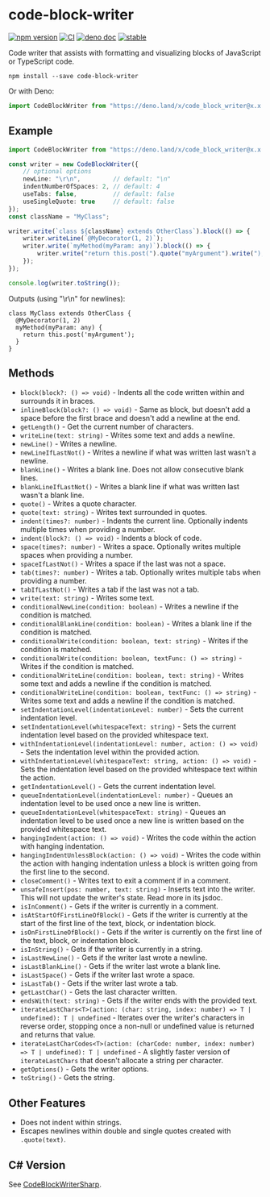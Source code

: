 # code-block-writer

[![npm version](https://badge.fury.io/js/code-block-writer.svg)](https://badge.fury.io/js/code-block-writer)
[![CI](https://github.com/dsherret/code-block-writer/workflows/CI/badge.svg)](https://github.com/dsherret/code-block-writer/actions?query=workflow%3ACI)
[![deno doc](https://doc.deno.land/badge.svg)](https://doc.deno.land/https/deno.land/x/code_block_writer/mod.ts)
[![stable](http://badges.github.io/stability-badges/dist/stable.svg)](http://github.com/badges/stability-badges)

Code writer that assists with formatting and visualizing blocks of JavaScript or TypeScript code.

```
npm install --save code-block-writer
```

Or with Deno:

```ts
import CodeBlockWriter from "https://deno.land/x/code_block_writer@x.x.x/mod.ts";
```

## Example

<!-- dprint-ignore -->

```typescript
import CodeBlockWriter from "https://deno.land/x/code_block_writer@x.x.x/mod.ts";

const writer = new CodeBlockWriter({
    // optional options
    newLine: "\r\n",         // default: "\n"
    indentNumberOfSpaces: 2, // default: 4
    useTabs: false,          // default: false
    useSingleQuote: true     // default: false
});
const className = "MyClass";

writer.write(`class ${className} extends OtherClass`).block(() => {
    writer.writeLine(`@MyDecorator(1, 2)`);
    writer.write(`myMethod(myParam: any)`).block(() => {
        writer.write("return this.post(").quote("myArgument").write(");");
    });
});

console.log(writer.toString());
```

Outputs (using "\r\n" for newlines):

```text
class MyClass extends OtherClass {
  @MyDecorator(1, 2)
  myMethod(myParam: any) {
    return this.post('myArgument');
  }
}
```

## Methods

- `block(block?: () => void)` - Indents all the code written within and surrounds it in braces.
- `inlineBlock(block?: () => void)` - Same as block, but doesn't add a space before the first brace and doesn't add a newline at the end.
- `getLength()` - Get the current number of characters.
- `writeLine(text: string)` - Writes some text and adds a newline.
- `newLine()` - Writes a newline.
- `newLineIfLastNot()` - Writes a newline if what was written last wasn't a newline.
- `blankLine()` - Writes a blank line. Does not allow consecutive blank lines.
- `blankLineIfLastNot()` - Writes a blank line if what was written last wasn't a blank line.
- `quote()` - Writes a quote character.
- `quote(text: string)` - Writes text surrounded in quotes.
- `indent(times?: number)` - Indents the current line. Optionally indents multiple times when providing a number.
- `indent(block?: () => void)` - Indents a block of code.
- `space(times?: number)` - Writes a space. Optionally writes multiple spaces when providing a number.
- `spaceIfLastNot()` - Writes a space if the last was not a space.
- `tab(times?: number)` - Writes a tab. Optionally writes multiple tabs when providing a number.
- `tabIfLastNot()` - Writes a tab if the last was not a tab.
- `write(text: string)` - Writes some text.
- `conditionalNewLine(condition: boolean)` - Writes a newline if the condition is matched.
- `conditionalBlankLine(condition: boolean)` - Writes a blank line if the condition is matched.
- `conditionalWrite(condition: boolean, text: string)` - Writes if the condition is matched.
- `conditionalWrite(condition: boolean, textFunc: () => string)` - Writes if the condition is matched.
- `conditionalWriteLine(condition: boolean, text: string)` - Writes some text and adds a newline if the condition is matched.
- `conditionalWriteLine(condition: boolean, textFunc: () => string)` - Writes some text and adds a newline if the condition is matched.
- `setIndentationLevel(indentationLevel: number)` - Sets the current indentation level.
- `setIndentationLevel(whitespaceText: string)` - Sets the current indentation level based on the provided whitespace text.
- `withIndentationLevel(indentationLevel: number, action: () => void)` - Sets the indentation level within the provided action.
- `withIndentationLevel(whitespaceText: string, action: () => void)` - Sets the indentation level based on the provided whitespace text within the action.
- `getIndentationLevel()` - Gets the current indentation level.
- `queueIndentationLevel(indentationLevel: number)` - Queues an indentation level to be used once a new line is written.
- `queueIndentationLevel(whitespaceText: string)` - Queues an indentation level to be used once a new line is written based on the provided whitespace text.
- `hangingIndent(action: () => void)` - Writes the code within the action with hanging indentation.
- `hangingIndentUnlessBlock(action: () => void)` - Writes the code within the action with hanging indentation unless a block is written going from the first line to the second.
- `closeComment()` - Writes text to exit a comment if in a comment.
- `unsafeInsert(pos: number, text: string)` - Inserts text into the writer. This will not update the writer's state. Read more in its jsdoc.
- `isInComment()` - Gets if the writer is currently in a comment.
- `isAtStartOfFirstLineOfBlock()` - Gets if the writer is currently at the start of the first line of the text, block, or indentation block.
- `isOnFirstLineOfBlock()` - Gets if the writer is currently on the first line of the text, block, or indentation block.
- `isInString()` - Gets if the writer is currently in a string.
- `isLastNewLine()` - Gets if the writer last wrote a newline.
- `isLastBlankLine()` - Gets if the writer last wrote a blank line.
- `isLastSpace()` - Gets if the writer last wrote a space.
- `isLastTab()` - Gets if the writer last wrote a tab.
- `getLastChar()` - Gets the last character written.
- `endsWith(text: string)` - Gets if the writer ends with the provided text.
- `iterateLastChars<T>(action: (char: string, index: number) => T | undefined): T | undefined` - Iterates over the writer's characters in reverse order, stopping once a non-null or undefined value is returned and returns that value.
- `iterateLastCharCodes<T>(action: (charCode: number, index: number) => T | undefined): T | undefined` - A slightly faster version of `iterateLastChars` that doesn't allocate a string per character.
- `getOptions()` - Gets the writer options.
- `toString()` - Gets the string.

## Other Features

- Does not indent within strings.
- Escapes newlines within double and single quotes created with `.quote(text)`.

## C# Version

See [CodeBlockWriterSharp](https://github.com/dsherret/CodeBlockWriterSharp).
